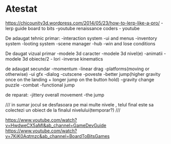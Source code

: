 # Atestat
https://chicounity3d.wordpress.com/2014/05/23/how-to-lerp-like-a-pro/ - lerp guide
board to bits -youtube
renaissance coders - youtube

De adaugat tehnic primar:
-interaction system
-ui and menus
-inventory system
-looting system
-scene manager
-hub
-win and lose conditions

De daugat vizual primar
-modele 3d caracter
-modele 3d nivel(e)
-animatii
-modele 3d obiecte/2 - lori
-inverse kinematics

de adaugat secundar
-momentum
-linear drag
-platforms(moving or otherwise)
-ui gfx
-dialog
-cutscene
-poveste
-better jump(higher gravity once on the landing + longer jump on the button hold)
-gravity change puzzle
-combat
-functional jump

de reparat:
-jittery overall movement
-the jump

///
in sumar jocul se desfasoara pe mai multe nivele , telul final este sa colectezi un obiect de la finalul nivelului(temporar?)
///

https://www.youtube.com/watch?v=HwdweCX5aMI&ab_channel=GameDevGuide
https://www.youtube.com/watch?v=7KiK0Aqtmzc&ab_channel=BoardToBitsGames